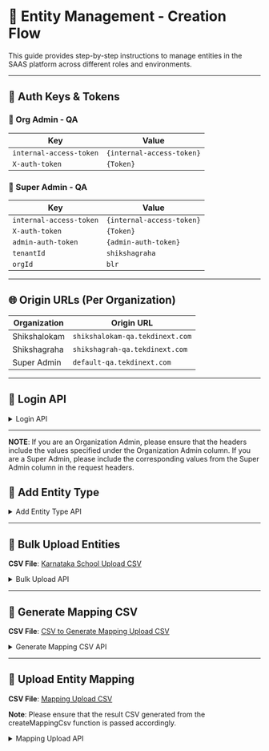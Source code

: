 # 🧱 Entity Management - Creation Flow

This guide provides step-by-step instructions to manage entities in the SAAS platform across different roles and environments.

---

## 🔐 Auth Keys & Tokens

### 🔸 Org Admin - QA

| Key                     | Value                     |
| ----------------------- | ------------------------- |
| `internal-access-token` | `{internal-access-token}` |
| `X-auth-token`          | `{Token}`                 |

### 🔸 Super Admin - QA

| Key                     | Value                     |
| ----------------------- | ------------------------- |
| `internal-access-token` | `{internal-access-token}` |
| `X-auth-token`          | `{Token}`                 |
| `admin-auth-token`      | `{admin-auth-token}`      |
| `tenantId`              | `shikshagraha`            |
| `orgId`                 | `blr`                     |

---

## 🌐 Origin URLs (Per Organization)

| Organization | Origin URL                      |
| ------------ | ------------------------------- |
| Shikshalokam | `shikshalokam-qa.tekdinext.com` |
| Shikshagraha | `shikshagrah-qa.tekdinext.com`  |
| Super Admin  | `default-qa.tekdinext.com`      |

---

## 🔑 Login API

<details>
<summary>Login API</summary>

```bash
curl --location 'https://saas-qa.tekdinext.com/user/v1/account/login' \
--header 'Content-Type: application/json' \
--header 'origin: shikshalokam-qa.tekdinext.com' \
--data-raw '{
  "identifier": "orgadmin@sl.com",
  "password": "PASSword###11"
}'
```

</details>

---

**NOTE**: If you are an Organization Admin, please ensure that the headers include the values specified under the Organization Admin column.
If you are a Super Admin, please include the corresponding values from the Super Admin column in the request headers.

## 🧱 Add Entity Type

<details>
<summary>Add Entity Type API</summary>

```bash
curl --location 'https://saas-qa.tekdinext.com/entity-management/v1/entityTypes/create' \
--header 'internal-access-token: {internal-access-token}' \
--header 'content-type: application/json' \
--header 'X-auth-token: {{tokenToPass}}' \
--header 'admin-auth-token: {admin-auth-token}' \
--header 'tenantId: shikshagraha' \
--header 'orgid: blr' \
--data '{
  "name": "professional_role",
  "registryDetails": {
    "name": "schoolRegistry"
  },
  "isObservable": true,
  "toBeMappedToParentEntities": true
}'
```

</details>

---

## 🏫 Bulk Upload Entities

**CSV File**: [Karnataka School Upload CSV](https://drive.google.com/file/d/1SwOh11gmhehhrKH7SygA40DpYRE6IIjI/view)

<details>
<summary>Bulk Upload API</summary>

```bash
curl --location 'https://saas-qa.tekdinext.com/entity-management/v1/entities/bulkCreate?type=school' \
--header 'internal-access-token: {internal-access-token}' \
--header 'content-type: multipart/form-data' \
--header 'x-auth-token: {{TokenToPass}}' \
--form 'entities=@"/home/user4/Downloads/Karnata-upload data SG prod - schoolUpload.csv"'
```

</details>

---

## 🧾 Generate Mapping CSV

**CSV File**: [CSV to Generate Mapping Upload CSV ](https://drive.google.com/file/d/1n9pFGfZKaj77OBXfsDnwL5WEOHzpq6jr/view?usp=sharing)

<details>
<summary>Generate Mapping CSV API</summary>

```bash
curl --location 'https://saas-qa.tekdinext.com/admin-entity-management/v1/entities/createMappingCsv' \
--header 'x-auth-token: {{TokenToPass}}' \
--header 'content-type: multipart/form-data' \
--header 'internal-access-token: {internal-access-token}' \
--form 'entityCSV=@"/home/user4/Downloads/chunk_0.csv"'
```

</details>

---

## 🔗 Upload Entity Mapping

**CSV File**: [Mapping Upload CSV](https://drive.google.com/file/d/1SVvi-F0y2YcwNfBpAOYzMZVeh4TbJCxd/view?usp=sharing)

**Note**: Please ensure that the result CSV generated from the createMappingCsv function is passed accordingly.

<details>
<summary>Mapping Upload API</summary>

```bash
curl --location 'https://saas-qa.tekdinext.com/entity-management/v1/entities/mappingUpload' \
--header 'internal-access-token: {internal-access-token}' \
--header 'x-auth-token: {{TokenToPass}}' \
--form 'entityMap=@"/home/user4/Downloads/base64-to-csv-converter (8).csv"'
```

</details>
